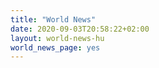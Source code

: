 ```yaml
---
title: "World News"
date: 2020-09-03T20:58:22+02:00
layout: world-news-hu
world_news_page: yes
---
```

